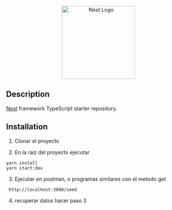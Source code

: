 <p align="center">
  <a href="http://nestjs.com/" target="blank"><img src="https://nestjs.com/img/logo-small.svg" width="200" alt="Nest Logo" /></a>
</p>

## Description

[Nest](https://github.com/nestjs/nest) framework TypeScript starter repository.

## Installation

1.  Clonar el proyecto

2.  En la raíz del proyecto ejecutar

```
yarn install
yarn start:dev
```

3.  Ejecutar en postman, o programas similares con el metodo get

```
 http://localhost:3000/seed
```

4. recuperar datos hacer paso 3
